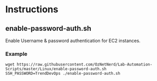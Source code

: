 # Instructions
## enable-password-auth.sh

Enable Username & password authentication for EC2 instances.

### Example

```
wget https://raw.githubusercontent.com/OzNetNerd/Lab-Automation-Scripts/master/Linux/enable-password-auth.sh
SSH_PASSWORD=TrendDevOps ./enable-password-auth.sh 
```